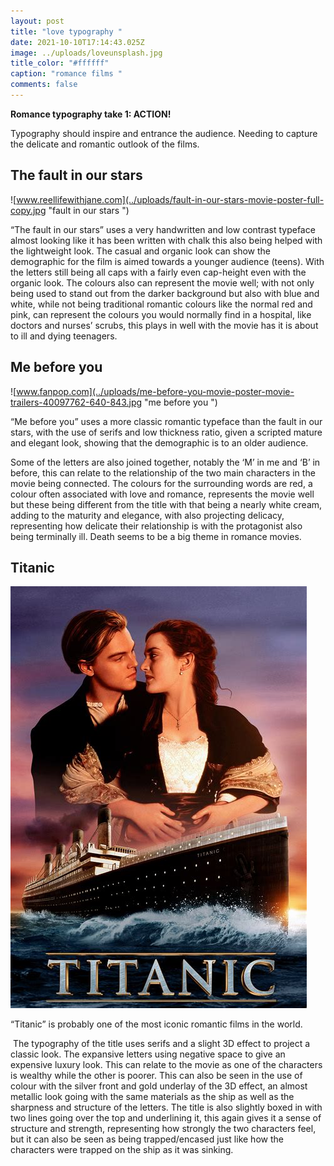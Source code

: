 ```yaml
---
layout: post
title: "love typography "
date: 2021-10-10T17:14:43.025Z
image: ../uploads/loveunsplash.jpg
title_color: "#ffffff"
caption: "romance films "
comments: false
---
```

**Romance typography take 1: ACTION!**

Typography should inspire and entrance the audience. Needing to capture the delicate and romantic outlook of the films.

## The fault in our stars

![www.reellifewithjane.com](../uploads/fault-in-our-stars-movie-poster-full-copy.jpg "fault in our stars ")

“The fault in our stars” uses a very handwritten and low contrast typeface almost looking like it has been written with chalk this also being helped with the lightweight look. The casual and organic look can show the demographic for the film is aimed towards a younger audience (teens). With the letters still being all caps with a fairly even cap-height even with the organic look. The colours also can represent the movie well; with not only being used to stand out from the darker background but also with blue and white, while not being traditional romantic colours like the normal red and pink, can represent the colours you would normally find in a hospital, like doctors and nurses’ scrubs, this plays in well with the movie has it is about to ill and dying teenagers.

## Me before you

![www.fanpop.com](../uploads/me-before-you-movie-poster-movie-trailers-40097762-640-843.jpg "me before you ")

“Me before you” uses a more classic romantic typeface than the fault in our stars, with the use of serifs and low thickness ratio, given a scripted mature and elegant look, showing that the demographic is to an older audience.

Some of the letters are also joined together, notably the ‘M’ in me and ‘B’ in before, this can relate to the relationship of the two main characters in the movie being connected. The colours for the surrounding words are red, a colour often associated with love and romance, represents the movie well but these being different from the title with that being a nearly white cream, adding to the maturity and elegance, with also projecting delicacy, representing how delicate their relationship is with the protagonist also being terminally ill. Death seems to be a big theme in romance movies.

## Titanic

![pics.alphacoders.com ](../uploads/th.jpg "titanic")

“Titanic” is probably one of the most iconic romantic films in the world.

 The typography of the title uses serifs and a slight 3D effect to project a classic look. The expansive letters using negative space to give an expensive luxury look. This can relate to the movie as one of the characters is wealthy while the other is poorer. This can also be seen in the use of colour with the silver front and gold underlay of the 3D effect, an almost metallic look going with the same materials as the ship as well as the sharpness and structure of the letters. The title is also slightly boxed in with two lines going over the top and underlining it, this again gives it a sense of structure and strength, representing how strongly the two characters feel, but it can also be seen as being trapped/encased just like how the characters were trapped on the ship as it was sinking.